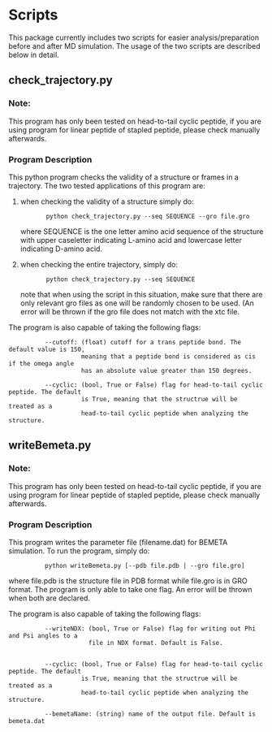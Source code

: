 # Scripts
This package currently includes two scripts for easier analysis/preparation before and after MD simulation. The usage of the two scripts are described below in detail.

## check_trajectory.py

### Note:
This program has only been tested on head-to-tail cyclic peptide, if you are using program for linear peptide of stapled peptide, please check manually afterwards.

### Program Description
This python program checks the validity of a structure or frames in a trajectory.
The two tested applications of this program are:

1. when checking the validity of a structure simply do:
  
              python check_trajectory.py --seq SEQUENCE --gro file.gro
   
   where SEQUENCE is the one letter amino acid sequence of the structure with upper caseletter indicating L-amino acid and lowercase letter indicating D-amino acid.
  
2. when checking the entire trajectory, simply do:
              
              python check_trajectory.py --seq SEQUENCE
              
   note that when using the script in this situation, make sure that there are only relevant gro files as one will be randomly chosen to be used. (An error will be thrown if the gro file does not match with the xtc file. 
   
The program is also capable of taking the following flags:

              --cutoff: (float) cutoff for a trans peptide bond. The default value is 150, 
                        meaning that a peptide bond is considered as cis if the omega angle 
                        has an absolute value greater than 150 degrees.
                      
              --cyclic: (bool, True or False) flag for head-to-tail cyclic peptide. The default 
                        is True, meaning that the structrue will be treated as a 
                        head-to-tail cyclic peptide when analyzing the structure.
     

## writeBemeta.py
### Note:
This program has only been tested on head-to-tail cyclic peptide, if you are using program for linear peptide of stapled peptide, please check manually afterwards.

### Program Description
This program writes the parameter file (filename.dat) for BEMETA simulation.
To run the program, simply do:
              
              python writeBemeta.py [--pdb file.pdb | --gro file.gro]
 
where file.pdb is the structure file in PDB format while file.gro is in GRO format. The program is only able to take one flag. An error will be thrown when both are declared.

The program is also capable of taking the following flags:

              --writeNDX: (bool, True or False) flag for writing out Phi and Psi angles to a 
                          file in NDX format. Default is False.
                          
                          
              --cyclic: (bool, True or False) flag for head-to-tail cyclic peptide. The default 
                        is True, meaning that the structrue will be treated as a 
                        head-to-tail cyclic peptide when analyzing the structure.
                        
              --bemetaName: (string) name of the output file. Default is bemeta.dat
              
